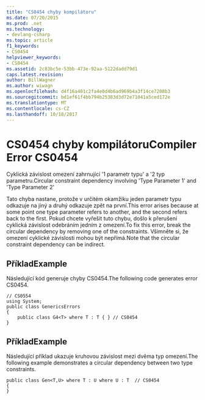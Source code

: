 ```yaml
---
title: "CS0454 chyby kompilátoru"
ms.date: 07/20/2015
ms.prod: .net
ms.technology:
- devlang-csharp
ms.topic: article
f1_keywords:
- CS0454
helpviewer_keywords:
- CS0454
ms.assetid: 2c83bc5e-53bb-473e-92aa-5122dadd79d1
caps.latest.revision: 
author: BillWagner
ms.author: wiwagn
ms.openlocfilehash: d4f16a401c2fa4e0d4b6ad969b4a3f14ce7208b3
ms.sourcegitcommit: bd1ef61f4bb794b25383d3d72e71041a5ced172e
ms.translationtype: MT
ms.contentlocale: cs-CZ
ms.lasthandoff: 10/18/2017
---
```

# <a name="compiler-error-cs0454"></a><span data-ttu-id="13aa0-102">CS0454 chyby kompilátoru</span><span class="sxs-lookup"><span data-stu-id="13aa0-102">Compiler Error CS0454</span></span>
<span data-ttu-id="13aa0-103">Cyklická závislost omezení zahrnující '1 parametr typu' a '2 typ parametru.</span><span class="sxs-lookup"><span data-stu-id="13aa0-103">Circular constraint dependency involving 'Type Parameter 1' and 'Type Parameter 2'</span></span>  
  
 <span data-ttu-id="13aa0-104">Tato chyba nastane, protože v určitém okamžiku jeden parametr typu odkazuje na jiný a druhý odkazuje zpět na první.</span><span class="sxs-lookup"><span data-stu-id="13aa0-104">This error arises because at some point one type parameter refers to another, and the second refers back to the first.</span></span> <span data-ttu-id="13aa0-105">Pokud chcete vyřešit tuto chybu, došlo k přerušení cyklická závislost odebráním jedním z omezení.</span><span class="sxs-lookup"><span data-stu-id="13aa0-105">To fix this error, break the circular dependency by removing one of the constraints.</span></span> <span data-ttu-id="13aa0-106">Všimněte si, že omezení cyklické závislosti mohou být nepřímá.</span><span class="sxs-lookup"><span data-stu-id="13aa0-106">Note that the circular constraint dependency can be indirect.</span></span>  
  
## <a name="example"></a><span data-ttu-id="13aa0-107">Příklad</span><span class="sxs-lookup"><span data-stu-id="13aa0-107">Example</span></span>  
 <span data-ttu-id="13aa0-108">Následující kód generuje chyby CS0454.</span><span class="sxs-lookup"><span data-stu-id="13aa0-108">The following code generates error CS0454.</span></span>  
  
```  
// CS0554  
using System;  
public class GenericsErrors   
{  
    public class G4<T> where T : T { } // CS0454  
}  
```  
  
## <a name="example"></a><span data-ttu-id="13aa0-109">Příklad</span><span class="sxs-lookup"><span data-stu-id="13aa0-109">Example</span></span>  
 <span data-ttu-id="13aa0-110">Následující příklad ukazuje kruhovou závislost mezi dvěma typ omezení.</span><span class="sxs-lookup"><span data-stu-id="13aa0-110">The following example demonstrates a circular dependency between two type constraints.</span></span>  
  
```  
public class Gen<T,U> where T : U where U : T  // CS0454  
{  
}  
```
